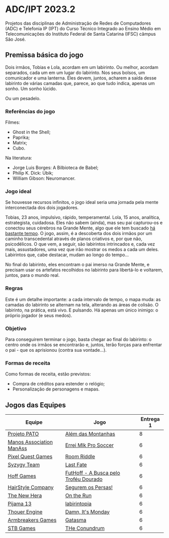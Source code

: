 # ADC/IPT 2023.2

Projetos das disciplinas de Administração de Redes de Computadores (ADC) e Telefonia IP (IPT) do Curso Técnico Integrado ao Ensino Médio em Telecomunicações do Instituto Federal de Santa Catarina (IFSC) câmpus São José.

## Premissa básica do jogo

Dois irmãos, Tobias e Lola, acordam em um labirinto. Ou melhor, acordam separados, cada um em um lugar do labirinto. Nos seus bolsos, um comunicador e uma lanterna. Eles devem, juntos, acharem a saída desse labirinto de várias camadas que, parece, ao que tudo indica, apenas um sonho. Um sonho lúcido.

Ou um pesadelo.

### Referências do jogo

Filmes:

- Ghost in the Shell;
- Paprika;
- Matrix;
- Cubo.

Na literatura:

- Jorge Luis Borges: A Bilbioteca de Babel;
- Philip K. Dick: Ubik;
- William Gibson: Neuromancer.

### Jogo ideal

Se houvesse recursos infinitos, o jogo ideal seria uma jornada pela mente interconectada dos dois jogadores.

Tobias, 23 anos, impulsivo, rápido, temperamental. Lola, 15 anos, analítica, estrategista, cuidadosa.
Eles não sabem (ainda), mas seu pai capturou-os e conectou seus cérebros na Grande Mente, algo que ele tem buscado [há bastante tempo](https://github.com/boidacarapreta/adcipt20222).
O jogo, assim, é a descoberta dos dois irmãos por um caminho transcedental através de planos criativos e, por que não, psicodélicos.
O que vem, a seguir, são labirintos intrincados e, cada vez mais, assustadores, uma vez que irão mostrar os medos a cada um deles.
Labirintos que, cabe destacar, mudam ao longo do tempo...

No final do labirinto, eles encontram o pai imerso na Grande Mente, e precisam usar os artefatos recolhidos no labirinto para libertá-lo e voltarem, juntos, para o mundo real.

### Regras

Este é um detalhe importante: a cada intervalo de tempo, o mapa muda: as camadas do labirinto se alternam na tela, alterando as áreas de colisão.
O labirinto, na prática, está vivo.
E pulsando.
Há apenas um único inimigo: o próprio jogador (e seus medos).

### Objetivo

Para conseguirem terminar o jogo, basta chegar ao final do labirinto: o centro onde os irmãos se encontrarão e, juntos, terão forças para enfrentar o pai - que os aprisionou (contra sua vontade...).

### Formas de receita

Como formas de receita, estão previstos:

- Compra de créditos para estender o relógio;
- Personalização de personagens e mapas.

## Jogos das Equipes

| Equipe | Jogo | Entrega 1 |
|-|-|-|
| [Projeto PATO](https://github.com/Projeto-PATO) | [Além das Montanhas](https://github.com/Projeto-PATO/Alem-das-Montanhas) | 8 |
| [Manos Association ManAss](https://github.com/Manos-association-ManAss) | [Errei Mlk Pro Soccer](https://github.com/Manos-association-ManAss/ErreiFuiMlk-ProSoccer) | 6 |
| [Pixel Quest Games](https://github.com/Pixel-Quest-Games) | [Room Riddle](https://github.com/Pixel-Quest-Games/Room-Riddle) | 6 |
| [Syzygy Team](https://github.com/SyzygyTeam) | [Last Fate](https://github.com/SyzygyTeam/LastFate) | 6 |
| [Hoff Games](https://github.com/Hoff-Games) | [FutHoff - A Busca pelo Troféu Dourado](https://github.com/Hoff-Games/FutHoff_-_A_Busca_pelo_Trofeu_Dourado) | 6 |
| [HairStyle Company](https://github.com/Hairstyle-Company/SeguremOsPersas) | [Segurem os Persas!](https://github.com/Hairstyle-Company/SeguremOsPersas) | 6 |
| [The New Hera](https://github.com/The-New-Hera) | [On the Run](https://github.com/The-New-Hera/On-The-Run) | 6 |
| [Pijama 13](https://github.com/pijama-13) | [labirintopia](https://github.com/pijama-13/labirintopia) | 6 |
| [Thouer Engine](https://github.com/Thouer-Engine) | [Damn, It's Monday](https://github.com/Thouer-Engine/damnitsmonday) | 6 |
| [Armbreakers Games](https://github.com/ARMBREAKERS-GAMES) | [Gatasma](https://github.com/ARMBREAKERS-GAMES/Gatasma) | 6 |
| [STB Games](https://github.com/STB-Games) | [THe Conundrum](https://github.com/STB-Games/The-Conundrum) | 6 |
